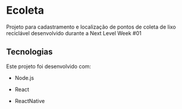 # Ecoleta

Projeto para cadastramento e localização de pontos de coleta de lixo reciclável desenvolvido durante a Next Level Week #01

## Tecnologias

Este projeto foi desenvolvido com:

* Node.js

* React

* ReactNative